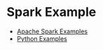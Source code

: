 # Spark Example

* [Apache Spark Examples](https://spark.apache.org/examples.html)
* [Python Examples](https://github.com/apache/spark/tree/master/examples/src/main/python)

